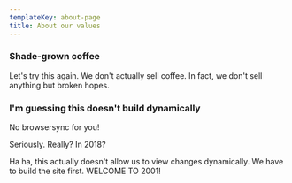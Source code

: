 ```yaml
---
templateKey: about-page
title: About our values
---
```

### Shade-grown coffee

Let's try this again. We don't actually sell coffee. In fact, we don't sell anything but broken hopes.

### I'm guessing this doesn't build dynamically
No browsersync for you!

Seriously. Really? In 2018?

Ha ha, this actually doesn't allow us to view changes dynamically. We have to build the site first. WELCOME TO 2001!
